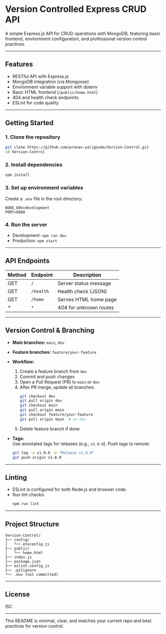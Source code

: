 # Version Controlled Express CRUD API

A simple Express.js API for CRUD operations with MongoDB, featuring basic frontend, environment configuration, and professional version control practices.

---

## Features

- RESTful API with Express.js
- MongoDB integration (via Mongoose)
- Environment variable support with dotenv
- Basic HTML frontend (`/public/home.html`)
- 404 and health check endpoints
- ESLint for code quality

---

## Getting Started

### 1. Clone the repository
```bash
git clone https://github.com/pranav-yaligouda/Version-Control.git
cd Version-Control
```

### 2. Install dependencies
```bash
npm install
```

### 3. Set up environment variables
Create a `.env` file in the root directory:
```
NODE_ENV=development
PORT=8080
```

### 4. Run the server
- Development: `npm run dev`
- Production: `npm start`

---

## API Endpoints

| Method | Endpoint    | Description                |
|--------|------------|----------------------------|
| GET    | `/`        | Server status message      |
| GET    | `/health`  | Health check (JSON)        |
| GET    | `/home`    | Serves HTML home page      |
| *      | `*`        | 404 for unknown routes     |

---

## Version Control & Branching

- **Main branches:** `main`, `dev`
- **Feature branches:** `feature/your-feature`
- **Workflow:**
	1. Create a feature branch from `dev`
	2. Commit and push changes
	3. Open a Pull Request (PR) to `main` or `dev`
	4. After PR merge, update all branches:
		 ```bash
		 git checkout dev
		 git pull origin dev
		 git checkout main
		 git pull origin main
		 git checkout feature/your-feature
		 git pull origin main  # or dev
		 ```
	5. Delete feature branch if done

- **Tags:**  
	Use annotated tags for releases (e.g., `v1.0.0`). Push tags to remote:
	```bash
	git tag -a v1.0.0 -m "Release v1.0.0"
	git push origin v1.0.0
	```

---

## Linting

- ESLint is configured for both Node.js and browser code.
- Run lint checks:
	```bash
	npm run lint
	```

---

## Project Structure

```
Version-Control/
├── config/
│   └── envconfig.js
├── public/
│   └── home.html
├── index.js
├── package.json
├── eslint.config.js
├── .gitignore
└── .env (not committed)
```

---

## License

ISC

---

This README is minimal, clear, and matches your current repo and best practices for version control.
